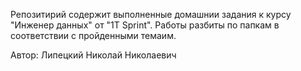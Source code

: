 Репозитирий содержит выполненные домашнии задания к курсу "Инженер данных" от "1T Sprint".
Работы разбиты по папкам в соответствии с пройденными темаим.

Автор: Липецкий Николай Николаевич